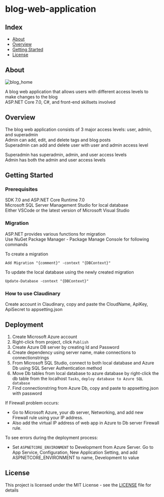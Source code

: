 # blog-web-application

## Index
  
  - [About](#About) 
  - [Overview](#Overview)
  - [Getting Started](#getting-started)
  - [License](#license)


## About  
![blog_home](https://user-images.githubusercontent.com/66958352/234617393-417b8410-ffae-49d1-97fe-63bae162bfae.png)

A blog web application that allows users with different access levels to make changes to the blog  
ASP.NET Core 7.0, C#, and front-end skillsets involved  

## Overview

The blog web application consists of 3 major access levels: user, admin, and superadmin  
Admin can add, edit, and delete tags and blog posts  
Superadmin can add and delete user with user and admin access level  

Superadmin has superadmin, admin, and user access levels  
Admin has both the admin and user access levels  


## Getting Started

### Prerequisites

SDK 7.0 and ASP.NET Core Runtime 7.0  
Microsoft SQL Server Management Studio for local database  
Either VSCode or the latest version of Microsoft Visual Studio  

### Migration

ASP.NET provides various functions for migration  
Use NuGet Package Manager - Package Manage Console for following commands

To create a migration  
```
Add Migration "{comment}" -context "{DBContext}"
```

To update the local database using the newly created migration
```
Update-Database -context "{DBContext}"
```

### How to use Claudinary

Create account in Claudinary, copy and paste the CloudName, ApiKey, ApiSecret to appsetting.json  


## Deployment  

1. Create Microsoft Azure account
2. Right-click from project, click `Publish`
3. Create Azure DB server by creating Id and Password
4. Create dependency using server name, make connections to connectionstrings
5. From Microsoft SQL Studio, connect to both local database and Azure Db using SQL Server Authentication method
6. Move Db tables from local database to azure database by right-click the db table from the localhost `Tasks`, `deploy database to Azure SQL database`  
7. Find connectionstring from Azure Db, copy and paste to appsetting.json with password

If Firewall problem occurs:
*  Go to Microsoft Azure, your db server, Networking, and add new Firewall rule using your IP address.
*  Also add the virtual IP address of web app in Azure to Db server Firewall rule.  

To see errors during the deployment process:
* Set `ASPNETCORE_ENVIRONMENT` to Development from Azure Server. Go to App Service, Configuration, New Application Setting, and add ASPNETCORE_ENVIRONMENT to name, Development to value


## License

This project is licensed under the MIT License - see the [LICENSE](LICENSE) file for details
